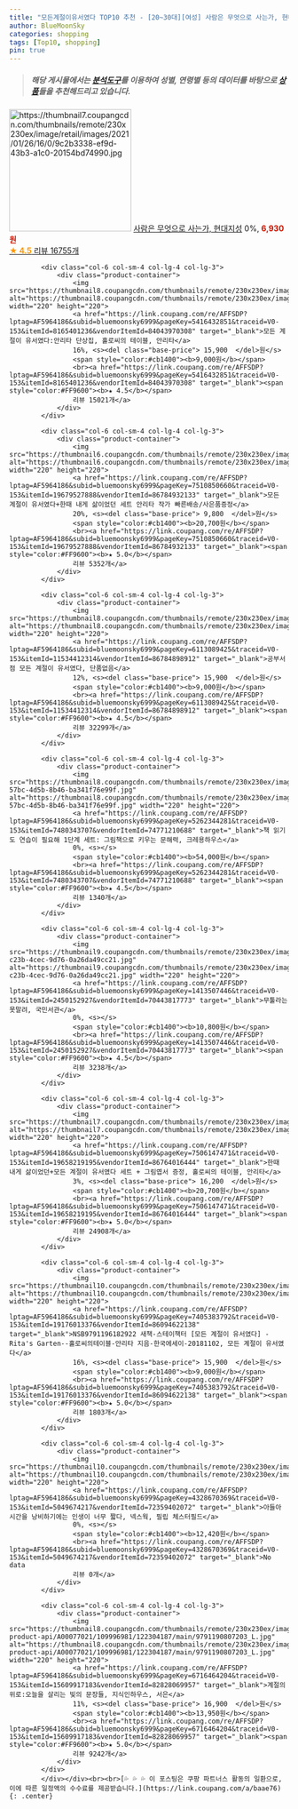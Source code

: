 ```yaml
---
title: "모든계절이유서였다 TOP10 추천 - [20~30대][여성] 사람은 무엇으로 사는가, 현대지성"
author: BlueMoonSky
categories: shopping
tags: [Top10, shopping]
pin: true
---
```


> ##### 해당 게시물에서는 [**분석도구**](https://itemscout.io/)를 이용하여 **성별**, **연령별** 등의 데이터를 바탕으로 [**상품**](https://link.coupang.com/a/baae76)들을 추천해드리고 있습니다.
<div class="container"><div class="row">
            <div class="col-6 col-sm-4 col-lg-4 col-lg-3">
                <div class="product-container">
                    <img src="https://thumbnail7.coupangcdn.com/thumbnails/remote/230x230ex/image/retail/images/2021/01/26/16/0/9c2b3338-ef9d-43b3-a1c0-20154bd74990.jpg" alt="https://thumbnail7.coupangcdn.com/thumbnails/remote/230x230ex/image/retail/images/2021/01/26/16/0/9c2b3338-ef9d-43b3-a1c0-20154bd74990.jpg" width="220" height="220">
                    <a href="https://link.coupang.com/re/AFFSDP?lptag=AF5964186&subid=bluemoonsky6999&pageKey=4876144239&traceid=V0-153&itemId=6343533139&vendorItemId=73638873842" target="_blank">사람은 무엇으로 사는가, 현대지성</a>
                    0%, <s></s> 
                    <span style="color:#cb1400"><b>6,930원</b></span>
                    <br><a href="https://link.coupang.com/re/AFFSDP?lptag=AF5964186&subid=bluemoonsky6999&pageKey=4876144239&traceid=V0-153&itemId=6343533139&vendorItemId=73638873842" target="_blank"><span style="color:#FF9600"><b>★ 4.5</b></span>
                    리뷰 16755개</a>
                </div>
            </div>
            
            <div class="col-6 col-sm-4 col-lg-4 col-lg-3">
                <div class="product-container">
                    <img src="https://thumbnail8.coupangcdn.com/thumbnails/remote/230x230ex/image/vendor_inventory/3c4e/6603ef66aca0a679ee2c3499c2a4ba93c65430de36de6de0bb2df9446045.jpg" alt="https://thumbnail8.coupangcdn.com/thumbnails/remote/230x230ex/image/vendor_inventory/3c4e/6603ef66aca0a679ee2c3499c2a4ba93c65430de36de6de0bb2df9446045.jpg" width="220" height="220">
                    <a href="https://link.coupang.com/re/AFFSDP?lptag=AF5964186&subid=bluemoonsky6999&pageKey=5416432851&traceid=V0-153&itemId=8165401236&vendorItemId=84043970308" target="_blank">모든 계절이 유서였다:안리타 단상집, 홀로씨의 테이블, 안리타</a>
                    16%, <s><del class="base-price"> 15,900  </del>원</s> 
                    <span style="color:#cb1400"><b>9,000원</b></span>
                    <br><a href="https://link.coupang.com/re/AFFSDP?lptag=AF5964186&subid=bluemoonsky6999&pageKey=5416432851&traceid=V0-153&itemId=8165401236&vendorItemId=84043970308" target="_blank"><span style="color:#FF9600"><b>★ 4.5</b></span>
                    리뷰 15021개</a>
                </div>
            </div>
            
            <div class="col-6 col-sm-4 col-lg-4 col-lg-3">
                <div class="product-container">
                    <img src="https://thumbnail6.coupangcdn.com/thumbnails/remote/230x230ex/image/vendor_inventory/06ba/82ffed6b6fc018f071255dd60e72c2d640b73eb17fd11d09f5bee8d0eb9f.jpg" alt="https://thumbnail6.coupangcdn.com/thumbnails/remote/230x230ex/image/vendor_inventory/06ba/82ffed6b6fc018f071255dd60e72c2d640b73eb17fd11d09f5bee8d0eb9f.jpg" width="220" height="220">
                    <a href="https://link.coupang.com/re/AFFSDP?lptag=AF5964186&subid=bluemoonsky6999&pageKey=7510850660&traceid=V0-153&itemId=19679527888&vendorItemId=86784932133" target="_blank">모든 계절이 유서였다+한때 내게 삶이었던 세트 안리타 작가 빠른배송/사은품증정</a>
                    20%, <s><del class="base-price"> 9,800  </del>원</s> 
                    <span style="color:#cb1400"><b>20,700원</b></span>
                    <br><a href="https://link.coupang.com/re/AFFSDP?lptag=AF5964186&subid=bluemoonsky6999&pageKey=7510850660&traceid=V0-153&itemId=19679527888&vendorItemId=86784932133" target="_blank"><span style="color:#FF9600"><b>★ 5.0</b></span>
                    리뷰 5352개</a>
                </div>
            </div>
            
            <div class="col-6 col-sm-4 col-lg-4 col-lg-3">
                <div class="product-container">
                    <img src="https://thumbnail8.coupangcdn.com/thumbnails/remote/230x230ex/image/vendor_inventory/aaa3/777ceb18e8422ee6b7886f6188a9b143d91a223946ffca91020bead8c306.jpg" alt="https://thumbnail8.coupangcdn.com/thumbnails/remote/230x230ex/image/vendor_inventory/aaa3/777ceb18e8422ee6b7886f6188a9b143d91a223946ffca91020bead8c306.jpg" width="220" height="220">
                    <a href="https://link.coupang.com/re/AFFSDP?lptag=AF5964186&subid=bluemoonsky6999&pageKey=6113089425&traceid=V0-153&itemId=11534412314&vendorItemId=86784898912" target="_blank">공부서점 모든 계절이 유서였다, 단품없음</a>
                    12%, <s><del class="base-price"> 15,900  </del>원</s> 
                    <span style="color:#cb1400"><b>9,000원</b></span>
                    <br><a href="https://link.coupang.com/re/AFFSDP?lptag=AF5964186&subid=bluemoonsky6999&pageKey=6113089425&traceid=V0-153&itemId=11534412314&vendorItemId=86784898912" target="_blank"><span style="color:#FF9600"><b>★ 4.5</b></span>
                    리뷰 32299개</a>
                </div>
            </div>
            
            <div class="col-6 col-sm-4 col-lg-4 col-lg-3">
                <div class="product-container">
                    <img src="https://thumbnail8.coupangcdn.com/thumbnails/remote/230x230ex/image/retail/images/2021/03/30/11/2/013ad14d-57bc-4d5b-8b46-ba341f76e99f.jpg" alt="https://thumbnail8.coupangcdn.com/thumbnails/remote/230x230ex/image/retail/images/2021/03/30/11/2/013ad14d-57bc-4d5b-8b46-ba341f76e99f.jpg" width="220" height="220">
                    <a href="https://link.coupang.com/re/AFFSDP?lptag=AF5964186&subid=bluemoonsky6999&pageKey=5262344281&traceid=V0-153&itemId=7480343707&vendorItemId=74771210688" target="_blank">책 읽기도 연습이 필요해 1단계 세트: 그림책으로 키우는 문해력, 크레용하우스</a>
                    0%, <s></s> 
                    <span style="color:#cb1400"><b>54,000원</b></span>
                    <br><a href="https://link.coupang.com/re/AFFSDP?lptag=AF5964186&subid=bluemoonsky6999&pageKey=5262344281&traceid=V0-153&itemId=7480343707&vendorItemId=74771210688" target="_blank"><span style="color:#FF9600"><b>★ 4.5</b></span>
                    리뷰 1340개</a>
                </div>
            </div>
            
            <div class="col-6 col-sm-4 col-lg-4 col-lg-3">
                <div class="product-container">
                    <img src="https://thumbnail9.coupangcdn.com/thumbnails/remote/230x230ex/image/retail/images/2020/03/26/10/8/9f6b85cd-c23b-4cec-9d76-0a26da49cc21.jpg" alt="https://thumbnail9.coupangcdn.com/thumbnails/remote/230x230ex/image/retail/images/2020/03/26/10/8/9f6b85cd-c23b-4cec-9d76-0a26da49cc21.jpg" width="220" height="220">
                    <a href="https://link.coupang.com/re/AFFSDP?lptag=AF5964186&subid=bluemoonsky6999&pageKey=1413507446&traceid=V0-153&itemId=2450152927&vendorItemId=70443817773" target="_blank">무툴라는 못말려, 국민서관</a>
                    0%, <s></s> 
                    <span style="color:#cb1400"><b>10,800원</b></span>
                    <br><a href="https://link.coupang.com/re/AFFSDP?lptag=AF5964186&subid=bluemoonsky6999&pageKey=1413507446&traceid=V0-153&itemId=2450152927&vendorItemId=70443817773" target="_blank"><span style="color:#FF9600"><b>★ 4.5</b></span>
                    리뷰 3238개</a>
                </div>
            </div>
            
            <div class="col-6 col-sm-4 col-lg-4 col-lg-3">
                <div class="product-container">
                    <img src="https://thumbnail7.coupangcdn.com/thumbnails/remote/230x230ex/image/vendor_inventory/f318/992cd270bcd02d4c8ddcfc32363db86e34d756970c64627150c61855dccc.png" alt="https://thumbnail7.coupangcdn.com/thumbnails/remote/230x230ex/image/vendor_inventory/f318/992cd270bcd02d4c8ddcfc32363db86e34d756970c64627150c61855dccc.png" width="220" height="220">
                    <a href="https://link.coupang.com/re/AFFSDP?lptag=AF5964186&subid=bluemoonsky6999&pageKey=7506147471&traceid=V0-153&itemId=19658219195&vendorItemId=86764016444" target="_blank">한때 내게 삶이었던+모든 계절이 유서였다 세트 + 그림엽서 증정, 홀로씨의 테이블, 안리타</a>
                    3%, <s><del class="base-price"> 16,200  </del>원</s> 
                    <span style="color:#cb1400"><b>20,700원</b></span>
                    <br><a href="https://link.coupang.com/re/AFFSDP?lptag=AF5964186&subid=bluemoonsky6999&pageKey=7506147471&traceid=V0-153&itemId=19658219195&vendorItemId=86764016444" target="_blank"><span style="color:#FF9600"><b>★ 5.0</b></span>
                    리뷰 24908개</a>
                </div>
            </div>
            
            <div class="col-6 col-sm-4 col-lg-4 col-lg-3">
                <div class="product-container">
                    <img src="https://thumbnail10.coupangcdn.com/thumbnails/remote/230x230ex/image/vendor_inventory/a1c3/bba9274b6b774356df6283ca5365ea63a165d88c31bc70b8b390db8c8c17.jpg" alt="https://thumbnail10.coupangcdn.com/thumbnails/remote/230x230ex/image/vendor_inventory/a1c3/bba9274b6b774356df6283ca5365ea63a165d88c31bc70b8b390db8c8c17.jpg" width="220" height="220">
                    <a href="https://link.coupang.com/re/AFFSDP?lptag=AF5964186&subid=bluemoonsky6999&pageKey=7405383792&traceid=V0-153&itemId=19176013376&vendorItemId=86094622138" target="_blank">NSB9791196182922 새책-스테이책터 [모든 계절이 유서였다] -Rita's Garten--홀로씨의테이블-안리타 지음-한국에세이-20181102, 모든 계절이 유서였다</a>
                    16%, <s><del class="base-price"> 15,900  </del>원</s> 
                    <span style="color:#cb1400"><b>9,000원</b></span>
                    <br><a href="https://link.coupang.com/re/AFFSDP?lptag=AF5964186&subid=bluemoonsky6999&pageKey=7405383792&traceid=V0-153&itemId=19176013376&vendorItemId=86094622138" target="_blank"><span style="color:#FF9600"><b>★ 5.0</b></span>
                    리뷰 1803개</a>
                </div>
            </div>
            
            <div class="col-6 col-sm-4 col-lg-4 col-lg-3">
                <div class="product-container">
                    <img src="https://thumbnail10.coupangcdn.com/thumbnails/remote/230x230ex/image/vendor_inventory/9247/15fdba02b53f844a7e2e4155ac994de18d06512c9feb6121d5783895bc6e.jpg" alt="https://thumbnail10.coupangcdn.com/thumbnails/remote/230x230ex/image/vendor_inventory/9247/15fdba02b53f844a7e2e4155ac994de18d06512c9feb6121d5783895bc6e.jpg" width="220" height="220">
                    <a href="https://link.coupang.com/re/AFFSDP?lptag=AF5964186&subid=bluemoonsky6999&pageKey=4328670369&traceid=V0-153&itemId=5049674217&vendorItemId=72359402072" target="_blank">아들아 시간을 낭비하기에는 인생이 너무 짧다, 넥스웍, 필립 체스터필드</a>
                    0%, <s></s> 
                    <span style="color:#cb1400"><b>12,420원</b></span>
                    <br><a href="https://link.coupang.com/re/AFFSDP?lptag=AF5964186&subid=bluemoonsky6999&pageKey=4328670369&traceid=V0-153&itemId=5049674217&vendorItemId=72359402072" target="_blank">No data
                    리뷰 0개</a>
                </div>
            </div>
            
            <div class="col-6 col-sm-4 col-lg-4 col-lg-3">
                <div class="product-container">
                    <img src="https://thumbnail8.coupangcdn.com/thumbnails/remote/230x230ex/image/retail-product-api/A00077021/109996981/122304187/main/9791190807203_L.jpg" alt="https://thumbnail8.coupangcdn.com/thumbnails/remote/230x230ex/image/retail-product-api/A00077021/109996981/122304187/main/9791190807203_L.jpg" width="220" height="220">
                    <a href="https://link.coupang.com/re/AFFSDP?lptag=AF5964186&subid=bluemoonsky6999&pageKey=6716464204&traceid=V0-153&itemId=15609917183&vendorItemId=82828069957" target="_blank">계절의 위로:오늘을 살리는 빛의 문장들, 지식인하우스, 서은</a>
                    11%, <s><del class="base-price"> 16,900  </del>원</s> 
                    <span style="color:#cb1400"><b>13,950원</b></span>
                    <br><a href="https://link.coupang.com/re/AFFSDP?lptag=AF5964186&subid=bluemoonsky6999&pageKey=6716464204&traceid=V0-153&itemId=15609917183&vendorItemId=82828069957" target="_blank"><span style="color:#FF9600"><b>★ 5.0</b></span>
                    리뷰 9242개</a>
                </div>
            </div>
            </div></div><br><br>[💦 💦 💦 이 포스팅은 쿠팡 파트너스 활동의 일환으로, 이에 따른 일정액의 수수료를 제공받습니다.](https://link.coupang.com/a/baae76){: .center}